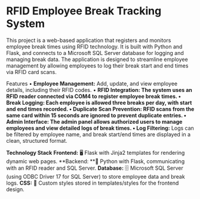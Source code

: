 # RFID Employee Break Tracking System
This project is a web-based application that registers and monitors employee break times using RFID technology. It is built with Python and Flask, and connects to a Microsoft SQL Server database for logging and managing break data. The application is designed to streamline employee management by allowing employees to log their break start and end times via RFID card scans.

Features
• **Employee Management:** Add, update, and view employee details, including their RFID codes.
• **RFID Integration: **The system uses an RFID reader connected via COM4 to register employee break times.
• **Break Logging:** Each employee is allowed three breaks per day, with start and end times recorded.
• **Duplicate Scan Prevention:** RFID scans from the same card within 15 seconds are ignored to prevent duplicate entries.
• **Admin Interface:** The admin panel allows authorized users to manage employees and view detailed logs of break times.
• L**og Filtering:** Logs can be filtered by employee name, and break start/end times are displayed in a clean, structured format.

**Technology Stack**
**Frontend:** 🖥️ Flask with Jinja2 templates for rendering dynamic web pages.
**Backend: **🐍 Python with Flask, communicating with an RFID reader and SQL Server.
**Database:** 🗄️ Microsoft SQL Server (using ODBC Driver 17 for SQL Server) to store employee data and break logs.
**CSS:** 🎨 Custom styles stored in templates/styles for the frontend design.
